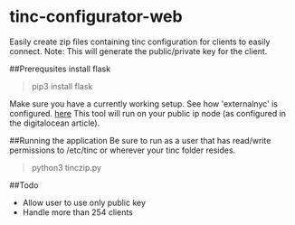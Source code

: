 # tinc-configurator-web
Easily create zip files containing tinc configuration for clients to easily connect.
Note: This will generate the public/private key for the client.

##Prerequsites
install flask
>pip3 install flask

Make sure you have a currently working setup. See how 'externalnyc' is configured. [here](https://www.digitalocean.com/community/tutorials/how-to-install-tinc-and-set-up-a-basic-vpn-on-ubuntu-14-04)
This tool will run on your public ip node (as configured in the digitalocean article).

##Running the application
Be sure to run as a user that has read/write permissions to /etc/tinc or wherever your tinc folder resides.
>python3 tinczip.py

##Todo
* Allow user to use only public key
* Handle more than 254 clients


